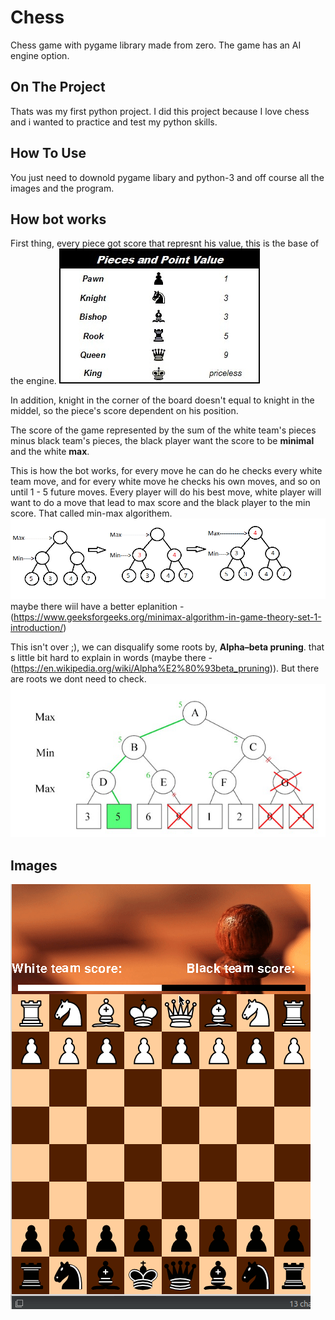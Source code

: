 # Chess
Chess game with pygame library made from zero.
The game has an AI engine option.

## On The Project
Thats was my first python project.
I did this project because I love chess and i wanted to practice and test my python skills.

## How To Use
You just need to downold pygame libary and python-3 and off course all the images and the program.

## How bot works
First thing, every piece got score that represnt his value, this is the base of the engine.
![pieces_score](pictures/pieces_score.jpeg "pieces score")

In addition, knight in the corner of the board doesn't equal to knight in the middel, so the piece's score dependent on his position.

The score of the game represented by the sum of the white team's pieces minus black team's pieces,
the black player want the score to be **minimal** and the white **max**.

This is how the bot works, for every move he can do he checks every white team move, and for every white move he checks his own moves, and so on until 1 - 5 future moves. Every player will do his best move, white player will want to do a move that lead to max score and the black player to the min score.
That called min-max algorithem.
![minmax](pictures/minimax.png "minimax")
maybe there wiil have a better eplanition - (https://www.geeksforgeeks.org/minimax-algorithm-in-game-theory-set-1-introduction/) 

This isn't over ;), we can disqualify some roots by, **Alpha–beta pruning**. that s little bit hard to explain in words (maybe there - (https://en.wikipedia.org/wiki/Alpha%E2%80%93beta_pruning)). But there are roots we dont need to check.
![alphabetapruning](pictures/alphabetapruning.png "alphabetapruning")
## Images
<!--- TODO add screen shots of the game --->
![Game Play Of The Game](pictures/gameplay.gif)
